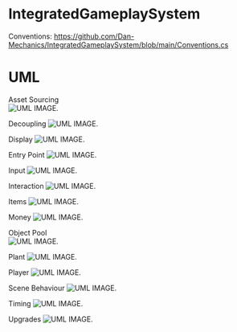 # IntegratedGameplaySystem

Conventions: https://github.com/Dan-Mechanics/IntegratedGameplaySystem/blob/main/Conventions.cs

# UML

Asset Sourcing\
![UML IMAGE.](https://github.com/Dan-Mechanics/IntegratedGameplaySystem/blob/main/UML/asset_sourcing_img.png)

Decoupling
![UML IMAGE.](https://github.com/Dan-Mechanics/IntegratedGameplaySystem/blob/main/UML/decoupling_img.png)

Display
![UML IMAGE.](https://github.com/Dan-Mechanics/IntegratedGameplaySystem/blob/main/UML/display_img.png)

Entry Point
![UML IMAGE.](https://github.com/Dan-Mechanics/IntegratedGameplaySystem/blob/main/UML/entry_point_img.png)

Input
![UML IMAGE.](https://github.com/Dan-Mechanics/IntegratedGameplaySystem/blob/main/UML/input_img.png)

Interaction
![UML IMAGE.](https://github.com/Dan-Mechanics/IntegratedGameplaySystem/blob/main/UML/interaction_img.png)

Items
![UML IMAGE.](https://github.com/Dan-Mechanics/IntegratedGameplaySystem/blob/main/UML/items_img.png)

Money
![UML IMAGE.](https://github.com/Dan-Mechanics/IntegratedGameplaySystem/blob/main/UML/money_img.png)

Object Pool\
![UML IMAGE.](https://github.com/Dan-Mechanics/IntegratedGameplaySystem/blob/main/UML/object_pool_img.png)

Plant
![UML IMAGE.](https://github.com/Dan-Mechanics/IntegratedGameplaySystem/blob/main/UML/plant_img.png)

Player
![UML IMAGE.](https://github.com/Dan-Mechanics/IntegratedGameplaySystem/blob/main/UML/player_img.png)

Scene Behaviour
![UML IMAGE.](https://github.com/Dan-Mechanics/IntegratedGameplaySystem/blob/main/UML/scene_behaviour_img.png)

Timing
![UML IMAGE.](https://github.com/Dan-Mechanics/IntegratedGameplaySystem/blob/main/UML/timing_img.png)

Upgrades
![UML IMAGE.](https://github.com/Dan-Mechanics/IntegratedGameplaySystem/blob/main/UML/upgrades_img.png)